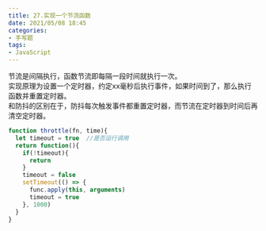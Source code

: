 ```yaml
---
title: 27.实现一个节流函数
date: 2021/05/08 18:45
categories: 
- 手写题
tags: 
- JavaScript
---
```


节流是间隔执行，函数节流即每隔一段时间就执行一次。  
实现原理为设置一个定时器，约定xx毫秒后执行事件，如果时间到了，那么执行函数并重置定时器。    
和防抖的区别在于，防抖每次触发事件都重置定时器，而节流在定时器到时间后再清空定时器。

```javascript
function throttle(fn, time){
  let timeout = true  //是否运行调用
  return function(){
    if(!timeout){
      return
    }
    timeout = false
    setTimeout(() => {
      func.apply(this, arguments)
      timeout = true
    }, 1000)
  }
}
```
